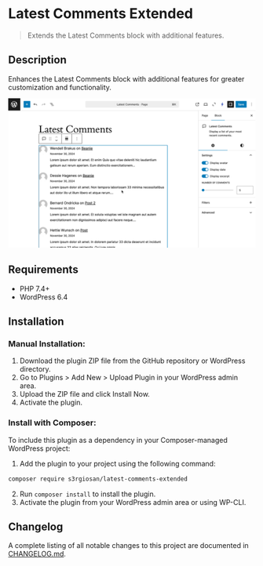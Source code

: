 # Latest Comments Extended

> Extends the Latest Comments block with additional features.

## Description

Enhances the Latest Comments block with additional features for greater customization and functionality.

![Latest Comments Extended](assets/screenshot-1.gif)

## Requirements

* PHP 7.4+
* WordPress 6.4

## Installation

### Manual Installation:

1. Download the plugin ZIP file from the GitHub repository or WordPress directory.
2. Go to Plugins > Add New > Upload Plugin in your WordPress admin area.
3. Upload the ZIP file and click Install Now.
4. Activate the plugin.

### Install with Composer:

To include this plugin as a dependency in your Composer-managed WordPress project:

1. Add the plugin to your project using the following command:

```bash
composer require s3rgiosan/latest-comments-extended
```

2. Run `composer install` to install the plugin.
3. Activate the plugin from your WordPress admin area or using WP-CLI.

## Changelog

A complete listing of all notable changes to this project are documented in [CHANGELOG.md](https://github.com/s3rgiosan/latest-comments-extended/blob/main/CHANGELOG.md).
